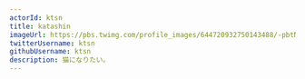 ```yaml
---
actorId: ktsn
title: katashin
imageUrl: https://pbs.twimg.com/profile_images/644720932750143488/-pbtNIHg_200x200.png
twitterUsername: ktsn
githubUsername: ktsn
description: 猫になりたい。
---
```

